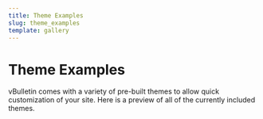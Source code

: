 ```yaml
---
title: Theme Examples
slug: theme_examples
template: gallery
---
```


# Theme Examples

vBulletin comes with a variety of pre-built themes to allow quick customization of your site. Here is a preview of all of the currently included themes.
